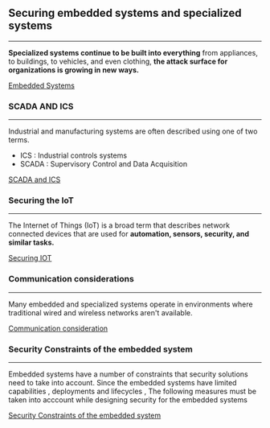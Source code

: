 ## Securing embedded systems and specialized systems
---
**Specialized systems continue to be built into everything** from appliances, to buildings, to vehicles, and even clothing, **the attack surface for organizations is growing in new ways.**

[Embedded Systems](../concepts/Embedded%20Systems.md)


### SCADA AND ICS 
---
Industrial and manufacturing systems are often described using one of two terms.
- ICS : Industrial controls systems
- SCADA : Supervisory Control and Data Acquisition

[SCADA and ICS](../concepts/SCADA%20and%20ICS.md)


### Securing the IoT
---
The Internet of Things (IoT) is a broad term that describes network connected devices that are used for **automation, sensors, security, and similar tasks.**

[Securing IOT](../concepts/Securing%20IOT.md)


### Communication considerations 
---
Many embedded and specialized systems operate in environments where traditional wired and wireless networks aren't available.

[Communication consideration](../concepts/Communication%20consideration.md)


### Security Constraints of the embedded system 
----
Embedded systems have a number of constraints that security solutions need to take into account. Since the embedded systems have limited capabilities , deployments and lifecycles , The following measures must be taken into acccount while designing security for the embedded systems 

[Security Constraints of the embedded system](../concepts/Security%20Constraints%20of%20the%20embedded%20system.md)